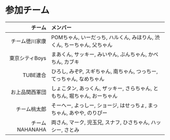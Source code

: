 # 参加チーム

| チーム        | メンバー      |
| -----------: |:-------------|
| チーム徳川家康  | POMちゃん, いーだっち, ハルくん, みほりん, 渋くん, ちーちゃん, 父ちゃん |
| 東京シティBoys | まあくん,  サッキー, みいやん, ぶんちゃん, かべちん, カブキ |
| TUBE連合       |ひろし, みぞP, スギちゃん, 南ちゃん, つっちー, てっちゃん, なめちゃん |
| お上品関西軍団  | しょこタン, あっくん, ザッキー, さらちゃん, ともちん, 堀ちゃん, おーちゃん |
| チーム桃太郎    | そーへー, よっしー, ショージ, はせっちょ, まっちゃん, あやや, のりぴー  |
| チームNAHANAHA | 両さん, マーク, 児玉兄, スナフ, ひさちゃん, ハッシー, さとみ |